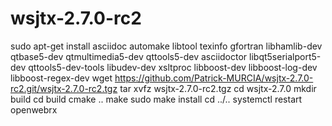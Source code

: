 # wsjtx-2.7.0-rc2
sudo apt-get install asciidoc automake libtool texinfo gfortran libhamlib-dev qtbase5-dev qtmultimedia5-dev qttools5-dev asciidoctor libqt5serialport5-dev qttools5-dev-tools libudev-dev xsltproc libboost-dev libboost-log-dev libboost-regex-dev 
wget https://github.com/Patrick-MURCIA/wsjtx-2.7.0-rc2.git/wsjtx-2.7.0-rc2.tgz
tar xvfz wsjtx-2.7.0-rc2.tgz
cd wsjtx-2.7.0
mkdir build
cd build
cmake ..
make
sudo make install
cd ../..
systemctl restart openwebrx
